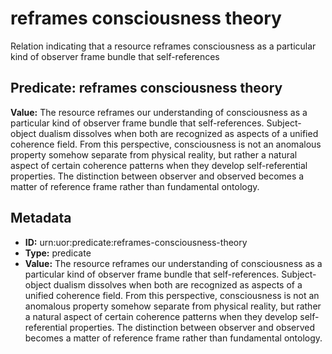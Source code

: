 # reframes consciousness theory

Relation indicating that a resource reframes consciousness as a particular kind of observer frame bundle that self-references

## Predicate: reframes consciousness theory

**Value:** The resource reframes our understanding of consciousness as a particular kind of observer frame bundle that self-references. Subject-object dualism dissolves when both are recognized as aspects of a unified coherence field. From this perspective, consciousness is not an anomalous property somehow separate from physical reality, but rather a natural aspect of certain coherence patterns when they develop self-referential properties. The distinction between observer and observed becomes a matter of reference frame rather than fundamental ontology.

## Metadata

- **ID:** urn:uor:predicate:reframes-consciousness-theory
- **Type:** predicate
- **Value:** The resource reframes our understanding of consciousness as a particular kind of observer frame bundle that self-references. Subject-object dualism dissolves when both are recognized as aspects of a unified coherence field. From this perspective, consciousness is not an anomalous property somehow separate from physical reality, but rather a natural aspect of certain coherence patterns when they develop self-referential properties. The distinction between observer and observed becomes a matter of reference frame rather than fundamental ontology.
